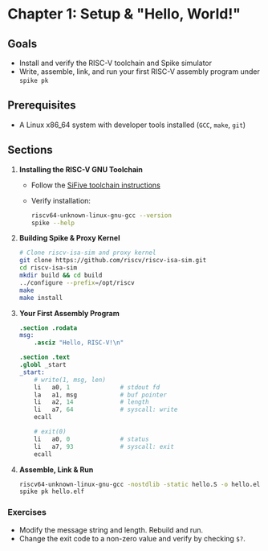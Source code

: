 # Chapter 1: Setup & "Hello, World!"

## Goals

- Install and verify the RISC-V toolchain and Spike simulator
- Write, assemble, link, and run your first RISC-V assembly program under `spike pk`

## Prerequisites

- A Linux x86_64 system with developer tools installed (`GCC`, `make`, `git`)

## Sections

1. **Installing the RISC-V GNU Toolchain**
    - Follow the [SiFive toolchain instructions](https://github.com/riscv/riscv-gnu-toolchain)
    - Verify installation:

        ```bash
        riscv64-unknown-linux-gnu-gcc --version
        spike --help
        ```

2. **Building Spike & Proxy Kernel**

    ```bash
    # Clone riscv-isa-sim and proxy kernel
    git clone https://github.com/riscv/riscv-isa-sim.git
    cd riscv-isa-sim
    mkdir build && cd build
    ../configure --prefix=/opt/riscv
    make
    make install
    ```

3. **Your First Assembly Program**

    ```S
    .section .rodata
    msg:
        .asciz "Hello, RISC-V!\n"

    .section .text
    .globl _start
    _start:
        # write(1, msg, len)
        li   a0, 1              # stdout fd
        la   a1, msg            # buf pointer
        li   a2, 14             # length
        li   a7, 64             # syscall: write
        ecall

        # exit(0)
        li   a0, 0              # status
        li   a7, 93             # syscall: exit
        ecall
    ```

4. **Assemble, Link & Run**

    ```sh
    riscv64-unknown-linux-gnu-gcc -nostdlib -static hello.S -o hello.elf
    spike pk hello.elf
    ```

### Exercises

- Modify the message string and length. Rebuild and run.
- Change the exit code to a non-zero value and verify by checking `$?`.
